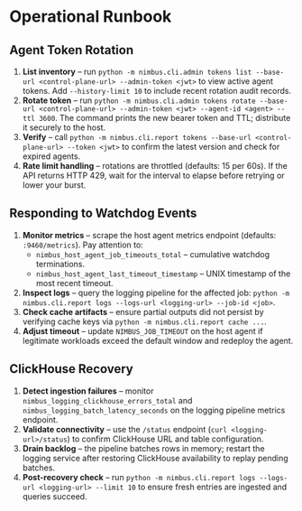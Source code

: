 # Operational Runbook

## Agent Token Rotation

1. **List inventory** – run `python -m nimbus.cli.admin tokens list --base-url <control-plane-url> --admin-token <jwt>` to view active agent tokens. Add `--history-limit 10` to include recent rotation audit records.
2. **Rotate token** – run `python -m nimbus.cli.admin tokens rotate --base-url <control-plane-url> --admin-token <jwt> --agent-id <agent> --ttl 3600`. The command prints the new bearer token and TTL; distribute it securely to the host.
3. **Verify** – call `python -m nimbus.cli.report tokens --base-url <control-plane-url> --token <jwt>` to confirm the latest version and check for expired agents.
4. **Rate limit handling** – rotations are throttled (defaults: 15 per 60s). If the API returns HTTP 429, wait for the interval to elapse before retrying or lower your burst.

## Responding to Watchdog Events

1. **Monitor metrics** – scrape the host agent metrics endpoint (defaults: `:9460/metrics`). Pay attention to:
   - `nimbus_host_agent_job_timeouts_total` – cumulative watchdog terminations.
   - `nimbus_host_agent_last_timeout_timestamp` – UNIX timestamp of the most recent timeout.
2. **Inspect logs** – query the logging pipeline for the affected job: `python -m nimbus.cli.report logs --logs-url <logging-url> --job-id <job>`.
3. **Check cache artifacts** – ensure partial outputs did not persist by verifying cache keys via `python -m nimbus.cli.report cache ...`.
4. **Adjust timeout** – update `NIMBUS_JOB_TIMEOUT` on the host agent if legitimate workloads exceed the default window and redeploy the agent.

## ClickHouse Recovery

1. **Detect ingestion failures** – monitor `nimbus_logging_clickhouse_errors_total` and `nimbus_logging_batch_latency_seconds` on the logging pipeline metrics endpoint.
2. **Validate connectivity** – use the `/status` endpoint (`curl <logging-url>/status`) to confirm ClickHouse URL and table configuration.
3. **Drain backlog** – the pipeline batches rows in memory; restart the logging service after restoring ClickHouse availability to replay pending batches.
4. **Post-recovery check** – run `python -m nimbus.cli.report logs --logs-url <logging-url> --limit 10` to ensure fresh entries are ingested and queries succeed.
